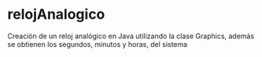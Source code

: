 # relojAnalogico
Creación de un reloj analógico en Java utilizando la clase Graphics, además se obtienen los segundos, minutos y horas, del sistema
